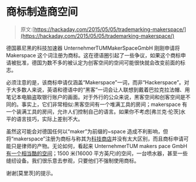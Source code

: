# 商标制造商空间

> 原文:[https://hackaday.com/2015/05/05/trademarking-makerspace/](https://hackaday.com/2015/05/05/trademarking-makerspace/)

德国慕尼黑的科技加速器 UnternehmerTUMMakerSpaceGmbH 刚刚申请将 Makerspace 这个词注册为商标。这在德语圈引起了一些争议，如果这个商标申请被批准，德国为数不多的被认定为创客空间的空间可能很快就会改变前面的标志。

必须注意的是，该商标申请仅涵盖“Makerspace”一词，而非“Hackerspace”。对于大多数人来说，英语和德语中的“黑客”一词会让人联想到戴着巴拉克拉法帽、用笔记本电脑盗取银行账户的画面。对于外行的公众来说，黑客空间和创客空间是不同的。事实上，它们非常相似:黑客空间有一个堆满工具的房间；makerspace 有一个装满工具的房间，允许人们控制自己的语言。如果你不考虑[弗兰克·伦茨]水平的语言技巧，实际上差别不大。

虽然这可能会对德国任何以“maker”为前缀的~space 造成不利影响，但将“makerspace”注册为商标与称其为[科技商店](http://www.techshop.ws/)并没有太大区别，而且商标申请可能只是律师的产物。无论如何，看起来 UnternehmerTUM makers pace GmbH[有一个相当酷的空间](http://www.unternehmertum.de/makerspace.xhtml)；1500 米(16000 平方英尺)的空间，一台喷水器，甚至一些缝纫设备。我们很乐意去参观，只要他们不强制使用商标。

谢谢[莫里茨]的提示。